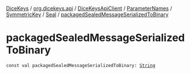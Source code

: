 [DiceKeys](../../../../../index.md) / [org.dicekeys.api](../../../../index.md) / [DiceKeysApiClient](../../../index.md) / [ParameterNames](../../index.md) / [SymmetricKey](../index.md) / [Seal](index.md) / [packagedSealedMessageSerializedToBinary](./packaged-sealed-message-serialized-to-binary.md)

# packagedSealedMessageSerializedToBinary

`const val packagedSealedMessageSerializedToBinary: `[`String`](https://kotlinlang.org/api/latest/jvm/stdlib/kotlin/-string/index.html)